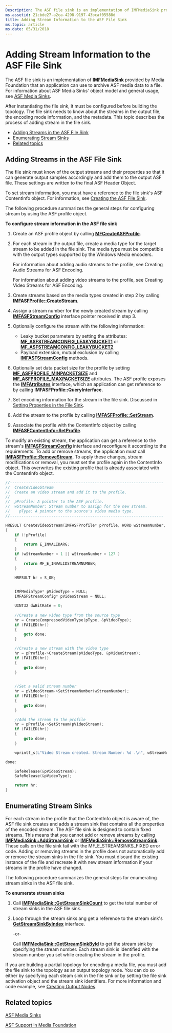 ```yaml
---
Description: The ASF file sink is an implementation of IMFMediaSink provided by Media Foundation that an application can use to archive ASF media data to a file. For information about ASF Media Sinks object model and general usage, see ASF Media Sinks.
ms.assetid: 21cbde27-a2ca-4298-9197-43bcaf05588d
title: Adding Stream Information to the ASF File Sink
ms.topic: article
ms.date: 05/31/2018
---
```


# Adding Stream Information to the ASF File Sink

The ASF file sink is an implementation of [**IMFMediaSink**](/windows/desktop/api/mfidl/nn-mfidl-imfmediasink) provided by Media Foundation that an application can use to archive ASF media data to a file. For information about ASF Media Sinks' object model and general usage, see [ASF Media Sinks](asf-media-sinks.md).

After instantiating the file sink, it must be configured before building the topology. The file sink needs to know about the streams in the output file, the encoding mode information, and the metadata. This topic describes the process of adding stream in the file sink.

-   [Adding Streams in the ASF File Sink](#adding-streams-in-the-asf-file-sink)
-   [Enumerating Stream Sinks](#enumerating-stream-sinks)
-   [Related topics](#related-topics)

## Adding Streams in the ASF File Sink

The file sink must know of the output streams and their properties so that it can generate output samples accordingly and add them to the output ASF file. These settings are written to the final ASF Header Object.

To set stream information, you must have a reference to the file sink's ASF ContentInfo object. For information, see [Creating the ASF File Sink](creating-the-asf-file-sink.md).

The following procedure summarizes the general steps for configuring stream by using the ASF profile object.

**To configure stream information in the ASF file sink**

1.  Create an ASF profile object by calling [**MFCreateASFProfile**](/windows/desktop/api/wmcontainer/nf-wmcontainer-mfcreateasfprofile).
2.  For each stream in the output file, create a media type for the target stream to be added in the file sink. The media type must be compatible with the output types supported by the Windows Media encoders.

    For information about adding audio streams to the profile, see Creating Audio Streams for ASF Encoding.

    For information about adding video streams to the profile, see Creating Video Streams for ASF Encoding.

3.  Create streams based on the media types created in step 2 by calling [**IMFASFProfile::CreateStream**](/windows/desktop/api/wmcontainer/nf-wmcontainer-imfasfprofile-createstream).
4.  Assign a stream number for the newly created stream by calling [**IMFASFStreamConfig**](/windows/desktop/api/wmcontainer/nn-wmcontainer-imfasfstreamconfig) interface pointer received in step 3.
5.  Optionally configure the stream with the following information:
    -   Leaky bucket parameters by setting the attributes: [**MF\_ASFSTREAMCONFIG\_LEAKYBUCKET1**](mf-asfstreamconfig-leakybucket1-attribute.md) or [**MF\_ASFSTREAMCONFIG\_LEAKYBUCKET2**](mf-asfstreamconfig-leakybucket2-attribute.md)
    -   Payload extension, mutual exclusion by calling [**IMFASFStreamConfig**](/windows/desktop/api/wmcontainer/nn-wmcontainer-imfasfstreamconfig) methods.
6.  Optionally set data packet size for the profile by setting [**MF\_ASFPROFILE\_MINPACKETSIZE**](mf-asfprofile-minpacketsize-attribute.md) and [**MF\_ASFPROFILE\_MAXPACKETSIZE**](mf-asfprofile-maxpacketsize-attribute.md) attributes. The ASF profile exposes the [**IMFAttributes**](/windows/desktop/api/mfobjects/nn-mfobjects-imfattributes) interface, which an application can get reference to by calling **IMFASFProfile::QueryInterface**.
7.  Set encoding information for the stream in the file sink. Discussed in [Setting Properties in the File Sink](setting-properties-in-the-file-sink.md).
8.  Add the stream to the profile by calling [**IMFASFProfile::SetStream**](/windows/desktop/api/wmcontainer/nf-wmcontainer-imfasfprofile-setstream).
9.  Associate the profile with the ContentInfo object by calling [**IMFASFContentInfo::SetProfile**](/windows/desktop/api/wmcontainer/nf-wmcontainer-imfasfcontentinfo-setprofile).

To modify an existing stream, the application can get a reference to the stream's [**IMFASFStreamConfig**](/windows/desktop/api/wmcontainer/nn-wmcontainer-imfasfstreamconfig) interface and reconfigure it according to the requirements. To add or remove streams, the application must call [**IMFASFProfile::RemoveStream**](/windows/desktop/api/wmcontainer/nf-wmcontainer-imfasfprofile-removestream). To apply these changes, stream modifications or removal, you must set the profile again in the ContentInfo object. This overwrites the existing profile that is already associated with the ContentInfo object.


```C++
//-------------------------------------------------------------------
//  CreateVideoStream
//  Create an video stream and add it to the profile.
//
//  pProfile: A pointer to the ASF profile.
//  wStreamNumber: Stream number to assign for the new stream.
//    pType: A pointer to the source's video media type.
//-------------------------------------------------------------------

HRESULT CreateVideoStream(IMFASFProfile* pProfile, WORD wStreamNumber, IMFMediaType* pType)
{
    if (!pProfile)
    {
        return E_INVALIDARG;
    }
    if (wStreamNumber < 1 || wStreamNumber > 127 )
    {
        return MF_E_INVALIDSTREAMNUMBER;
    }

    HRESULT hr = S_OK;

    
    IMFMediaType* pVideoType = NULL;
    IMFASFStreamConfig* pVideoStream = NULL;

    UINT32 dwBitRate = 0;
        
    //Create a new video type from the source type
    hr = CreateCompressedVideoType(pType, &pVideoType);
    if (FAILED(hr))
    {
        goto done;
    }

    //Create a new stream with the video type
    hr = pProfile->CreateStream(pVideoType, &pVideoStream);
    if (FAILED(hr))
    {
        goto done;
    }
    

    //Set a valid stream number
    hr = pVideoStream->SetStreamNumber(wStreamNumber);
    if (FAILED(hr))
    {
        goto done;
    }

    //Add the stream to the profile
    hr = pProfile->SetStream(pVideoStream);
    if (FAILED(hr))
    {
        goto done;
    }

    wprintf_s(L"Video Stream created. Stream Number: %d .\n", wStreamNumber);

done:

    SafeRelease(&pVideoStream);
    SafeRelease(&pVideoType);

    return hr;
}
```



## Enumerating Stream Sinks

For each stream in the profile that the ContentInfo object is aware of, the ASF file sink creates and adds a stream sink that contains all the properties of the encoded stream. The ASF file sink is designed to contain fixed streams. This means that you cannot add or remove streams by calling [**IMFMediaSink::AddStreamSink**](/windows/desktop/api/mfidl/nf-mfidl-imfmediasink-addstreamsink) or [**IMFMediaSink::RemoveStreamSink**](/windows/desktop/api/mfidl/nf-mfidl-imfmediasink-removestreamsink). These calls on the file sink fail with the MF\_E\_STREAMSINKS\_FIXED error code. Adding or removing streams in the profile does not automatically add or remove the stream sinks in the file sink. You must discard the existing instance of the file and recreate it with new stream information if your streams in the profile have changed.

The following procedure summarizes the general steps for enumerating stream sinks in the ASF file sink.

**To enumerate stream sinks**

1.  Call [**IMFMediaSink::GetStreamSinkCount**](/windows/desktop/api/mfidl/nf-mfidl-imfmediasink-getstreamsinkcount) to get the total number of stream sinks in the ASF file sink.
2.  Loop through the stream sinks ang get a reference to the stream sink's [**GetStreamSinkByIndex**](/windows/desktop/api/mfidl/nf-mfidl-imfmediasink-getstreamsinkbyindex) interface.

    -or-

    Call [**IMFMediaSink::GetStreamSinkById**](/windows/desktop/api/mfidl/nf-mfidl-imfmediasink-getstreamsinkbyid) to get the stream sink by specifying the stream number. Each stream sink is identified with the stream number you set while creating the stream in the profile.

If you are building a partial topology for encoding a media file, you must add the file sink to the topology as an output topology node. You can do so either by specifying each steam sink in the file sink or by setting the file sink activation object and the stream sink identifiers. For more information and code example, see [Creating Output Nodes](creating-output-nodes.md).

## Related topics

<dl> <dt>

[ASF Media Sinks](asf-media-sinks.md)
</dt> <dt>

[ASF Support in Media Foundation](asf-support-in-media-foundation.md)
</dt> </dl>

 

 



